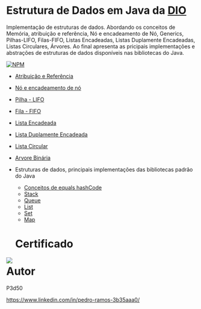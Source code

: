 # Estrutura de Dados em Java da <a href="https://digitalinnovation.one/">DIO</a>

 Implementação de estruturas de dados. Abordando os conceitos de Memória, atribuição e referência,  Nó e encadeamento de Nó, Generics, Pilhas-LIFO, Filas-FIFO, Listas Encadeadas, Listas Duplamente Encadeadas, Listas Circulares, Árvores. Ao final apresenta as pricipais implementações e abstrações de estruturas de dados disponíveis nas bibliotecas do Java.
 
[![NPM](https://img.shields.io/npm/l/react)](https://github.com/P3d50/EstruturaDeDadosEmJavaDaDIO/blob/main/LICENSE) 


- <a href="https://github.com/P3d50/EstruturaDeDadosEmJavaDaDIO/tree/main/src/main/java/com/projeto/atrubuicaoreferencia">Atribuição e Referência</a>
- <a href="https://github.com/P3d50/EstruturaDeDadosEmJavaDaDIO/tree/main/src/main/java/com/projeto/noencadeamentodeno">Nó e encadeamento de nó</a>
- <a href="https://github.com/P3d50/EstruturaDeDadosEmJavaDaDIO/tree/main/src/main/java/com/projeto/pilha">Pilha - LIFO</a>
- <a href="https://github.com/P3d50/EstruturaDeDadosEmJavaDaDIO/tree/main/src/main/java/com/projeto/fila">Fila - FIFO</a>
- <a href="https://github.com/P3d50/EstruturaDeDadosEmJavaDaDIO/tree/main/src/main/java/com/projeto/listaencadeada">Lista Encadeada</a>
- <a href="https://github.com/P3d50/EstruturaDeDadosEmJavaDaDIO/tree/main/src/main/java/com/projeto/listaduplamenteencadeada">Lista Duplamente Encadeada</a>
- <a href="https://github.com/P3d50/EstruturaDeDadosEmJavaDaDIO/tree/main/src/main/java/com/projeto/listascirculares">Lista Circular</a>
- <a href="https://github.com/P3d50/EstruturaDeDadosEmJavaDaDIO/tree/main/src/main/java/com/projeto/arvorebinaria">Arvore Binária</a>
- Estruturas de dados, principais implementações das bibliotecas  padrão do Java
  - <a href="https://github.com/P3d50/EstruturaDeDadosEmJavaDaDIO/tree/main/src/main/java/com/projeto/equalshashcode">Conceitos de equals hashCode</a> 
  - <a href="https://github.com/P3d50/EstruturaDeDadosEmJavaDaDIO/tree/main/src/main/java/com/projeto/implementacaopadraojava/stack">Stack</a> 
  - <a href="https://github.com/P3d50/EstruturaDeDadosEmJavaDaDIO/tree/main/src/main/java/com/projeto/implementacaopadraojava/queue">Queue</a> 
  - <a href="https://github.com/P3d50/EstruturaDeDadosEmJavaDaDIO/tree/main/src/main/java/com/projeto/implementacaopadraojava/list">List</a>
  - <a href="https://github.com/P3d50/EstruturaDeDadosEmJavaDaDIO/tree/main/src/main/java/com/projeto/implementacaopadraojava/set">Set</a> 
  - <a href="https://github.com/P3d50/EstruturaDeDadosEmJavaDaDIO/tree/main/src/main/java/com/projeto/implementacaopadraojava/map">Map</a> 
  
  # Certificado
  
  
 <image src="https://github.com/P3d50/EstruturaDeDadosEmJavaDaDIO/blob/main/assets/certificado.png" align="left">


 
 
 

 # Autor

P3d50

https://www.linkedin.com/in/pedro-ramos-3b35aaa0/

